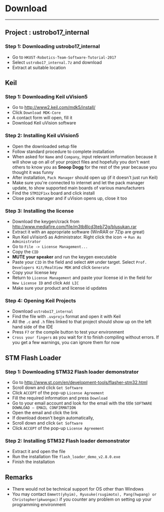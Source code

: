 # Download

---

## Project : ustrobo17_internal

### Step 1: Downloading ustrobo17_internal

* Go to ```HKUST-Robotics-Team-Software-Tutorial-2017```
* Select ```ustrobo17_internal.7z``` and download
* Extract at suitable location

## Keil

### Step 1: Downloading Keil uVision5

* Go to http://www2.keil.com/mdk5/install/
* Click ```Download MDK-Core```
* A contact form will open, fill it
* Download Keil uVision software

### Step 2: Installing Keil uVision5

* Open the downloaded setup file
* Follow standard procedure to complete installation
* When asked for ```Name``` and ```Company```, input relevant imformation because it will show up on all of your project files and hopefully you don't want others to know you as **Snoop Dogg** for the rest of the year because you thought it was funny
* After installation, ```Pack Manager``` should open up (if it doesn't just run Keil)
* Make sure you're connected to internet and let the pack manager update, to show supported main boards of various manufacturers
* Find the ```STM32F1xx``` board and click install
* Close pack manager and if uVision opens up, close it too

### Step 3: Installing the license

* Download the keygen/crack from http://www.mediafire.com/file/m3tb8lcd3teb72g/blusukan.rar
* Extract it with an appropriate software (WinRAR or 7Zip are great)
* Run Keil uVision5 as Administrator. Right click the icon -> ```Run As Administrator```
* Go to ```File -> License Management...```
* Copy the ```CID```
* **MUTE your speaker** and run the keygen executable
* Paste your ```CID``` in the field and select ```ARM``` under target. Select ```Prof. Developers Kit/RealView MDK``` and click ```Generate```
* Copy your license key
* Return to ```License Management``` and paste your license id in the field for ```New License ID``` and click ```Add LIC```
* Make sure your product and license id updates

### Step 4: Opening Keil Projects
* Download ```ustrobo17_internal```
* Find the file with ```.uvprojx``` format and open it with Keil
* All the ```.c``` and ```.h``` files linked to that project should show up on the left hand side of the IDE
* Press ```F7``` or the compile button to test your environment
* ```Cross your fingers``` as you wait for it to finish compiling without errors. If you get a few warnings, you can ignore them for now

## STM Flash Loader

### Step 1: Downloading STM32 Flash loader demonstrator

* Go to http://www.st.com/en/development-tools/flasher-stm32.html
* Scroll down and click ```Get Software```
* Click ```ACCEPT``` of the pop-up ```License Agreement```
* Fill the required information and press ```Download```
* Go to your email account and look for the email with the title ```SOFTWARE DOWNLOAD – EMAIL CONFIRMATION```
* Open the email and click the link
* If download doesn't begin automatically,
* Scroll down and click ```Get Software```
* Click ```ACCEPT``` of the pop-up ```License Agreement```

### Step 2: Installing STM32 Flash loader demonstrator

* Extract it and open the file
* Run the installation file ```flash_loader_demo_v2.8.0.exe```
* Finish the installation

## Remarks

* There would not be technical support for OS other than Windows
* You may contact ```Emmett(yhyim), Ryusuke(rsugimoto), Pang(hwpang) or Christopher(pkwongac)``` if you counter any problem on setting up your programming environment
